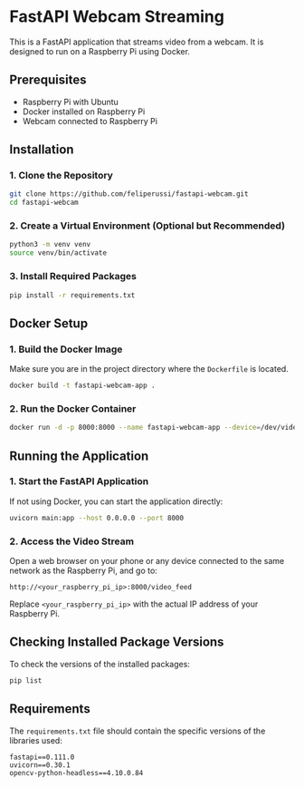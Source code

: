 # FastAPI Webcam Streaming

This is a FastAPI application that streams video from a webcam. It is designed to run on a Raspberry Pi using Docker.

## Prerequisites

- Raspberry Pi with Ubuntu
- Docker installed on Raspberry Pi
- Webcam connected to Raspberry Pi

## Installation

### 1. Clone the Repository

```bash
git clone https://github.com/feliperussi/fastapi-webcam.git
cd fastapi-webcam
```

### 2. Create a Virtual Environment (Optional but Recommended)

```bash
python3 -m venv venv
source venv/bin/activate
```

### 3. Install Required Packages

```bash
pip install -r requirements.txt
```

## Docker Setup

### 1. Build the Docker Image

Make sure you are in the project directory where the `Dockerfile` is located.

```bash
docker build -t fastapi-webcam-app .
```

### 2. Run the Docker Container

```bash
docker run -d -p 8000:8000 --name fastapi-webcam-app --device=/dev/video0 fastapi-webcam-app
```

## Running the Application

### 1. Start the FastAPI Application

If not using Docker, you can start the application directly:

```bash
uvicorn main:app --host 0.0.0.0 --port 8000
```

### 2. Access the Video Stream

Open a web browser on your phone or any device connected to the same network as the Raspberry Pi, and go to:

```text
http://<your_raspberry_pi_ip>:8000/video_feed
```

Replace `<your_raspberry_pi_ip>` with the actual IP address of your Raspberry Pi.

## Checking Installed Package Versions

To check the versions of the installed packages:

```bash
pip list
```

## Requirements

The `requirements.txt` file should contain the specific versions of the libraries used:

```text
fastapi==0.111.0
uvicorn==0.30.1
opencv-python-headless==4.10.0.84
```
